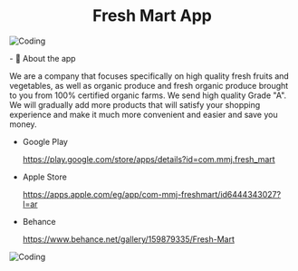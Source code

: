 <h1 align="center">Fresh Mart App</h1>
<img align="center"  alt="Coding" src="https://github.com/Mostafa-jebriel/saves/blob/main/images/poster.jpg" /> 
</p></p> </p>
- 💬 About the app  </p>We are a company that focuses specifically on high quality fresh fruits and vegetables, as well as organic produce and fresh organic produce brought to you from 100% certified organic farms. We send high quality Grade "A". We will gradually add more products that will satisfy your shopping experience and make it much more convenient and easier and save you money.
</p></p> </p>

* Google Play </p>https://play.google.com/store/apps/details?id=com.mmj.fresh_mart
</p>

* Apple Store </p>https://apps.apple.com/eg/app/com-mmj-freshmart/id6444343027?l=ar
</p>

* Behance </p>https://www.behance.net/gallery/159879335/Fresh-Mart
</p>
</p></p>
<img align="center"  alt="Coding" src="https://github.com/Mostafa-jebriel/saves/blob/main/images/fresh%20phone2.png" /> 
 
